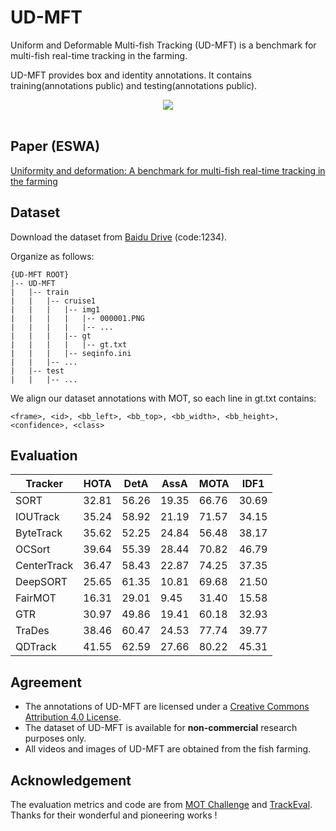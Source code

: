 # UD-MFT

Uniform and Deformable Multi-fish Tracking (UD-MFT) is a benchmark for multi-fish real-time tracking in the farming.

UD-MFT provides box and identity annotations. It contains training(annotations public) and testing(annotations public). 

<div align="center"><img src="https://ars.els-cdn.com/content/image/1-s2.0-S095741742402520X-gr2.jpg" ></div>
</br>

## Paper (ESWA)
[Uniformity and deformation: A benchmark for multi-fish real-time tracking in the farming](https://www.sciencedirect.com/science/article/pii/S095741742402520X)

## Dataset
Download the dataset from [Baidu Drive](https://pan.baidu.com/s/1ZReJYWJNdJjGcyBiPUb16g?pwd=1234) (code:1234).

Organize as follows:
~~~
{UD-MFT ROOT}
|-- UD-MFT
|   |-- train
|   |   |-- cruise1
|   |   |   |-- img1
|   |   |   |   |-- 000001.PNG
|   |   |   |   |-- ...
|   |   |   |-- gt
|   |   |   |   |-- gt.txt            
|   |   |   |-- seqinfo.ini
|   |   |-- ...
|   |-- test
|   |   |-- ...
~~~
We align our dataset annotations with MOT, so each line in  gt.txt contains:
~~~
<frame>, <id>, <bb_left>, <bb_top>, <bb_width>, <bb_height>, <confidence>, <class>
~~~



## Evaluation

| Tracker     |   HOTA  |   DetA  |   AssA  |   MOTA  |   IDF1  |
|-------------|---------|---------|---------|---------|---------|
| SORT		    |   32.81 | 56.26	  | 19.35	  | 66.76	  | 30.69	  | 
| IOUTrack	  | 	35.24 | 58.92	  | 21.19	  | 71.57	  | 34.15	  | 
| ByteTrack	  | 	35.62 | 52.25	  | 24.84	  | 56.48	  | 38.17	  | 
| OCSort	    | 	39.64 | 55.39	  | 28.44	  | 70.82	  | 46.79	  | 
| CenterTrack	| 	36.47 | 58.43	  | 22.87	  | 74.25	  | 37.35	  | 
| DeepSORT	  | 	25.65 | 61.35	  | 10.81	  | 69.68	  | 21.50	  | 
| FairMOT	    | 	16.31 | 29.01	  | 9.45	  | 31.40	  | 15.58	  | 
| GTR         | 	30.97 | 49.86   |   19.41  |   60.18  |  32.93  |   
| TraDes	    |   38.46 |	60.47   |  24.53  |	 77.74 	| 	39.77 |
| QDTrack     |   41.55 | 62.59   |   27.66  |   80.22  |  45.31   |

## Agreement
- The annotations of UD-MFT are licensed under a [Creative Commons Attribution 4.0 License](https://creativecommons.org/licenses/by/4.0/).
- The dataset of UD-MFT is available for **non-commercial** research purposes only.
- All videos and images of UD-MFT are obtained from the fish farming. 

## Acknowledgement  
 
The evaluation metrics and code are from [MOT Challenge](https://motchallenge.net/) and [TrackEval](https://github.com/JonathonLuiten/TrackEval).
Thanks for their wonderful and pioneering works !
  
